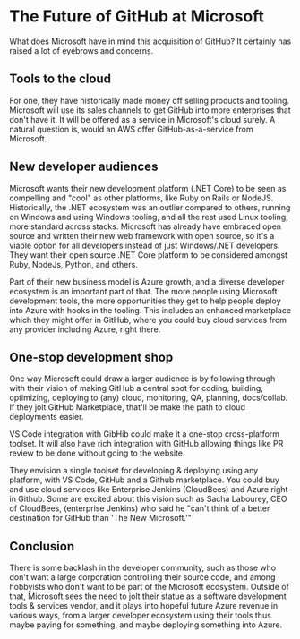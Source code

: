 
# The Future of GitHub at Microsoft

What does Microsoft have in mind this acquisition of GitHub? It certainly has raised a lot of eyebrows and concerns.

## Tools to the cloud

For one, they have historically made money off selling products and tooling.  Microsoft will use its sales channels to get GitHub into more enterprises that don't have it. It will be offered as a service in Microsoft's cloud surely. A natural question is, would an AWS offer GitHub-as-a-service from Microsoft.

## New developer audiences

Microsoft wants their new development platform (.NET Core) to be seen as compelling and "cool" as other platforms, like Ruby on Rails or NodeJS. Historically, the .NET ecosystem was an outlier compared to others, running on Windows and using Windows tooling, and all the rest used Linux tooling, more standard across stacks. Microsoft has already have embraced open source and written their new web framework with open source, so it's a viable option for all developers instead of just Windows/.NET developers. They want their open source .NET Core platform to be considered amongst Ruby, NodeJs, Python, and others.

Part of their new business model is Azure growth, and a diverse developer ecosystem is an important part of that. The more people using Microsoft development tools, the more opportunities they get to help people deploy into Azure with hooks in the tooling. This includes an enhanced marketplace which they might offer in GitHub, where you could buy cloud services from any provider including Azure, right there.

## One-stop development shop

One way Microsoft could draw a larger audience is by following through with their vision of making GitHub a central spot for coding, building, optimizing, deploying to (any) cloud, monitoring, QA, planning, docs/collab. If they jolt GitHub Marketplace, that'll be make the path to cloud deployments easier.

VS Code integration with GibHib could make it a one-stop cross-platform toolset. It will also have rich integration with GitHub allowing things like PR review to be done without going to the website.

They envision a single toolset for developing & deploying using any platform, with VS Code, GitHub and a Github marketplace. You could buy and use cloud services like Enterprise Jenkins (CloudBees) and Azure right in Github. Some are excited about this vision such as Sacha Labourey, CEO of CloudBees, (enterprise Jenkins) who said he "can't think of a better destination for GitHub than 'The New Microsoft.'"

## Conclusion

There is some backlash in the developer community, such as those who don't want a large corporation controlling their source code, and among hobbyists who don't want to be part of the Microsoft ecosystem. Outside of that, Microsoft sees the need to jolt their statue as a software development tools & services vendor, and it plays into hopeful future Azure revenue in various ways, from a larger developer ecosystem using their tools thus maybe paying for something, and maybe deploying something into Azure.